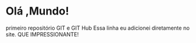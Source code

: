 # Olá ,Mundo!
 primeiro repositório GIT e GIT Hub
Essa linha eu adicionei diretamente no site. QUE IMPRESSIONANTE!
